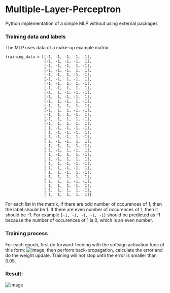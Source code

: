 # Multiple-Layer-Perceptron
Python implementation of a simple MLP without using external packages

### Training data and labels
The MLP uses data of a make-up example matrix:
```
training_data = [[-1, -1, -1, -1, -1],
                 [-1, -1, -1, -1,  1],
                 [-1, -1, -1,  1, -1],
                 [-1, -1, -1,  1,  1],
                 [-1, -1,  1, -1, -1],
                 [-1, -1,  1, -1,  1],
                 [-1, -1,  1,  1, -1],
                 [-1, -1,  1,  1,  1],
                 [-1,  1, -1, -1, -1],
                 [-1,  1, -1, -1,  1],
                 [-1,  1, -1,  1, -1],
                 [-1,  1, -1,  1,  1],
                 [-1,  1,  1, -1, -1],
                 [-1,  1,  1, -1,  1],
                 [-1,  1,  1,  1, -1],
                 [-1,  1,  1,  1,  1],
                 [ 1, -1, -1, -1, -1],
                 [ 1, -1, -1, -1,  1],
                 [ 1, -1, -1,  1, -1],
                 [ 1, -1, -1,  1,  1],
                 [ 1, -1,  1, -1, -1],
                 [ 1, -1,  1, -1,  1],
                 [ 1, -1,  1,  1, -1],
                 [ 1, -1,  1,  1,  1],
                 [ 1,  1, -1, -1, -1],
                 [ 1,  1, -1, -1,  1],
                 [ 1,  1, -1,  1, -1],
                 [ 1,  1, -1,  1,  1],
                 [ 1,  1,  1, -1, -1],
                 [ 1,  1,  1, -1,  1],
                 [ 1,  1,  1,  1, -1],
                 [ 1,  1,  1,  1,  1]]
```
For each list in the matrix, if there are odd number of occurences of 1, then the label should be 1. If there are even number of occurences of 1, then it should be -1.
For example ```[-1, -1, -1, -1, -1]``` should be predicted as -1 because the number of occurences of 1 is 0, which is an even number.

### Training process
For each epoch, first do forward-feeding with the softsign activation func of this form: ![image](https://user-images.githubusercontent.com/25105806/113526095-72819180-956d-11eb-9617-470d327335d4.png), then perform back-propagation, calculate the error and do the weight update. Training will not stop until the error is smaller than 0.05.

### Result: 

![image](https://user-images.githubusercontent.com/25105806/113525719-6563a300-956b-11eb-8905-62176d90b76a.png)
